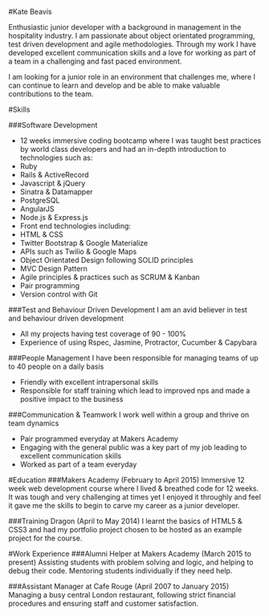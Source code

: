 #Kate Beavis

Enthusiastic junior developer with a background in management in the hospitality industry. I am passionate about object orientated programming, test driven development and agile methodologies. Through my work I have developed excellent communication skills and a love for working as part of a team in a challenging and fast paced environment.

I am looking for a junior role in an environment that challenges me, where I can continue to learn and develop and be able to make valuable contributions to the team.

#Skills

###Software Development

* 12 weeks immersive coding bootcamp where I was taught best practices by world class developers and had an in-depth introduction to technologies such as:
 * Ruby
 * Rails & ActiveRecord
 * Javascript & jQuery
 * Sinatra & Datamapper
 * PostgreSQL
 * AngularJS
 * Node.js & Express.js
* Front end technologies including:
 * HTML & CSS
 * Twitter Bootstrap & Google Materialize
 * APIs such as Twilio & Google Maps
* Object Orientated Design following SOLID principles
* MVC Design Pattern
* Agile principles & practices such as SCRUM & Kanban
* Pair programming
* Version control with Git

###Test and Behaviour Driven Development
I am an avid believer in test and behaviour driven development
* All my projects having test coverage of 90 - 100%
* Experience of using Rspec, Jasmine, Protractor, Cucumber & Capybara

###People Management
I have been responsible for managing teams of up to 40 people on a daily basis
 * Friendly with excellent intrapersonal skills
 * Responsible for staff training which lead to improved nps and made a positive impact to the business

###Communication & Teamwork
I work well within a group and thrive on team dynamics
 * Pair programmed everyday at Makers Academy
 * Engaging with the general public was a key part of my job leading to excellent communication skills
 * Worked as part of a team everyday

#Education
###Makers Academy (February to April 2015)
Immersive 12 week web development course where I lived & breathed code for 12 weeks. It was tough and very challenging at times yet I enjoyed it throughly and feel it gave me the skills to begin to carve my career as a junior developer.

###Training Dragon (April to May 2014)
I learnt the basics of HTML5 & CSS3 and had my portfolio project chosen to be hosted as an example project for the course.

#Work Experience
###Alumni Helper at Makers Academy (March 2015 to present)
Assisting students with problem solving and logic, and helping to debug their code.
Mentoring students individually if they need help.

###Assistant Manager at Cafe Rouge (April 2007 to January 2015)
Managing a busy central London restaurant, following strict financial procedures and ensuring staff and customer satisfaction.